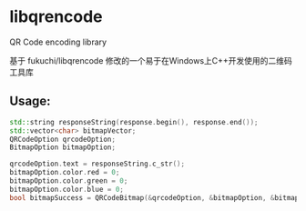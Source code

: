 # libqrencode
QR Code encoding library

基于 fukuchi/libqrencode 修改的一个易于在Windows上C++开发使用的二维码工具库

## Usage:
```c++
std::string responseString(response.begin(), response.end());
std::vector<char> bitmapVector;
QRCodeOption qrcodeOption;
BitmapOption bitmapOption;

qrcodeOption.text = responseString.c_str();
bitmapOption.color.red = 0;
bitmapOption.color.green = 0;
bitmapOption.color.blue = 0;
bool bitmapSuccess = QRCodeBitmap(&qrcodeOption, &bitmapOption, &bitmapVector);
```